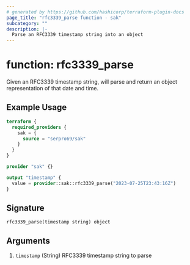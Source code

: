 ```yaml
---
# generated by https://github.com/hashicorp/terraform-plugin-docs
page_title: "rfc3339_parse function - sak"
subcategory: ""
description: |-
  Parse an RFC3339 timestamp string into an object
---
```


# function: rfc3339_parse

Given an RFC3339 timestamp string, will parse and return an object representation of that date and time.

## Example Usage

```terraform
terraform {
  required_providers {
    sak = {
      source = "serpro69/sak"
    }
  }
}

provider "sak" {}

output "timestamp" {
  value = provider::sak::rfc3339_parse("2023-07-25T23:43:16Z")
}
```

## Signature

<!-- signature generated by tfplugindocs -->
```text
rfc3339_parse(timestamp string) object
```

## Arguments

<!-- arguments generated by tfplugindocs -->
1. `timestamp` (String) RFC3339 timestamp string to parse

